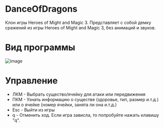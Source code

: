 # DanceOfDragons
Клон игры Heroes of Might and Magic 3.
Представляет с собой демку сражений из игры Heroes of Might and Magic 3, без анимаций и звуков.

# Вид программы
![image](https://github.com/user-attachments/assets/3d6233ea-2f50-471c-a3e8-7f5b3ff04a30)


# Управление
* ЛКМ - Выбрать существо/ячейку для атаки или передвижения
* ПКМ - Узнать информацию о существе (здоровье, тип, размер и.т.д.) или о ячейке (номер ячейки, занята ли она и.т.д.)
* Esc - Выйти из игры
* q - Отменить ход.
Если игра зависла, то попробуйте нажать клавишу "q".
